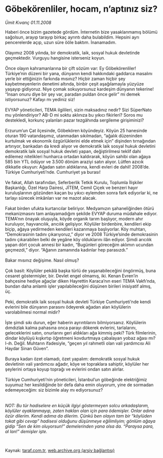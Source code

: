# Göbekörenliler, hocam, n’aptınız siz?

*Ümit Kıvanç 01.11.2008*

<div class="taraf_structure_2col_1zq">
<div class="margen_n">



 <p>Haberi önce bizim gazetede gördüm. İnternetin bize yasaklanmamış bölümü sağolsun, arayıp tarayıp birkaç ayrıntı daha bulabildim. Hepsini ayrı pencerelerde açıp, uzun süre ööle baktım. İnanamadım. <br/><br/>Olayımız 2008 yılında, bir demokratik, laik, sosyal hukuk devletinde geçmektedir. Vurguyu hangisine isterseniz koyun. <br/><br/>Önce olayın kahramanlarına bir çift sözüm var: Ey Göbekörenliler! Türkiye’nin düzeni bir yana, dünyanın kendi hakkındaki gaddarca masalını yerle bir ettiğinizin farkında mısınız? Hiçbir zaman hiçbir şey kaybetmeyenlerin denetimi altında, binbir çeşit aşağılamayla yüzyüze yaşayıp gidiyoruz. Niye çomak sokuyorsunuz kardeşim dünyanın tekerine! “İnsan onuru diye bir şey var, paradan puldan önce gelir” mi demek istiyorsunuz? Kafayı mı yediniz siz! <br/><br/>EVYAP yöneticileri, TEMA ilgilileri, sizin maksadınız nedir? Sizi SüperNato mu yönlendiriyor? AB-D mi soktu aklınıza bu yıkıcı fikirleri? Soros mu destekledi, korkunç yalanları pazar tezgâhında sergileme girişiminizi? <br/><br/>Erzurum’un Çat ilçesinde, Göbekören köyündeyiz. Köyün 25 hanesinde oturan 190 vatandaşımız, utanmadan sıkılmadan, “ağalık düzeninden kurtulmak ve ekonomik özgürlüklerini elde etmek için” dişinden tırnağından artırıyor, bankadan da kredi alıyor ve demokratik laik sosyal hukuk devletini demokratik laik sosyal hukuk devleti yapan, değiştirilmesi teklif dahi edilemez nitelikleri hunharca ortadan kaldırarak, köyün sahibi olan ağaya 585 bin YTL ödüyor ve 3.500 dönüm araziyi satın alıyor. Lütfen azıcık dikkatle okuyun: Ağadan satın aldıklarına, kendi evleri de dahil! 2008’de. Türkiye Cumhuriyeti’nde. Cumhuriyet ya burası! <br/><br/>Ve fakat, Allah tarafından, Seferberlik Tetkik Kurulu, Toplumla İlişkiler Başkanlığı, Özel Harp Dairesi, JİTEM, Cemil Çiçek ve benzeri hayır kuruluşlarının gözünden kaçan bu yıkıcı eylemden sonra fark ediyorlar ki, ne tarlayı sürecek imkânları var ne mazot alacak. <br/><br/>Fakat birden ufukta kurtarıcılar beliriyor. Medyamızın şahaneliğinden ötürü mekanizmasını tam anlayamadığım şekilde EVYAP duruma müdahale ediyor. TEMA’nın önayak oluşuyla, köyde organik tarım başlıyor, modern ahır kuruluyor, hayvancılık, arıcılık gelişiyor. Köylüler birdenbire, kendileri ekip biçip, ağaya yedirmeden kendileri kazanmaya başlıyorlar. Köy muhtarı, “Demokrasinin tadını çıkarıyoruz,” diyor ve 2008 Türkiye’sinde demokrasinin tadını çıkarabilen belki de yegâne köy olduklarını ilân ediyor. Şimdi arıcılık yapan dört çocuk annesi bir kadın, “Bugünleri göreceğim aklımın ucundan geçmezdi,” diyor. “Ağanın zamanında kadınlar hep parasızdı.” <br/><br/>Bakar mısınız değişime. Nasıl olmuş? <br/><br/>Çok basit: Köylüler pekâlâ başka türlü de yaşanabileceğini öngörmüş, buna cesaret göstermişler, bir. Devlet engel olmamış, iki. Kenan Evren’in bahçesine hediye ağaçlar diken Hayrettin Karaca’nın eseri TEMA Vakfı’nda, bundan daha anlamlı işler yapılabileceğini düşünen birileri inisiyatif almış, üç. <br/><br/>Peki, demokratik laik sosyal hukuk devleti Türkiye Cumhuriyeti’nde kendi evlerini bile dünyanın parasını ödeyerek ağadan alan köylülerin varolabilmesi normal midir? <br/><br/>İşte şimdi sıkı durun, eğer haberin ayrıntılarını bilmiyorsanız. Köylülerin dımdızlak kalma pahasına onca parayı dökerek evlerini, tarlalarını, geleceklerini satın, onurlarını geri aldıkları ağa kimmiş peki? Türk filmlerinin, dindar köylüyü kışkırtıp öğretmeni kovdurtmaya çabalayan yobaz ağası mı? I-ıh. Değil. Muhtarın ifadesiyle, “geçen yıl rahmetli olan vali yardımcısı Ali Haydar Sinan Güven”. <br/><br/>Buraya kadarı özet olamadı, özet yapalım: demokratik sosyal hukuk devletinin vali yardımcısı ağadır, köye ve topraklara sahiptir, köylüler her şeylerini ortaya koyup toprağı ve evlerini ondan satın alırlar. <br/><br/>Türkiye Cumhuriyeti’nin yöneticileri, İstanbul’un göbeğinde elektriğimiz suyumuz her kesildiğinde bir defa daha emin oluyorum, yine de sormadan edemeyeceğim: siz bizimle alay mı ediyorsunuz?<i> <br/><br/><br/>NOT: Bu tür hadiselere en küçük ilgiyi göstermeyen solcu arkadaşlarım, köylüler ayaklanmayıp, zaten hakları olan için para ödemişler. Onlar adına özür dilerim. Kendi adıma da dilerim. Çünkü ben olayın tam bir “köylüden tokat gibi cevap” hadisesi olduğunu düşünmeye eğilimliyim; gönlüm ağaya gidip “Sen de kim oluyorsun!” demelerinden yana olsa da. “Paraysa para, al lan!” demişler işte.</i></p>

<br/>


<div id="taraf_not">
</div>

</div>


</div>

Kaynak: [taraf.com.tr](http://www.taraf.com.tr:80/makale/2483.htm), [web.archive.org (arşiv bağlantısı)](http://web.archive.org/web/20081113155530/http://www.taraf.com.tr:80/makale/2483.htm)
